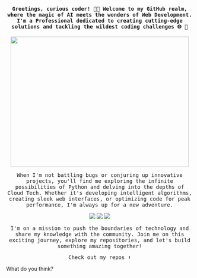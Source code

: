 <h4 align="center"><samp> Greetings, curious coder! 👋🏾 Welcome to my GitHub realm, where the magic of AI meets the wonders of Web Development. I'm a Professional dedicated to creating cutting-edge solutions and tackling the wildest coding challenges 🌐 🤖 </samp></h4>

<p align="center">
  <a href="https://tenor.com/id/view/will-smith-eating-spaghetti-will-smith-spaghetti-ai-gif-12546117032276153065">
    <img src="https://media.tenor.com/id/images/4e17d70e6bbf83ae94dd3d6ec89f4c29/tenor.gif" width="480" height="350">
  </a>
</p>

<p align="center"><samp>
  When I'm not battling bugs or conjuring up innovative projects, you'll find me exploring the infinite possibilities of Python and delving into the depths of Cloud Tech. Whether it's developing intelligent algorithms, creating sleek web interfaces, or optimizing code for peak performance, I'm always up for a new adventure.
</samp></p>

<p align="center">
<a href=""><img src="https://img.icons8.com/windows/32/000000/dev.png"/></a>
<a href=""><img src="https://img.icons8.com/material-outlined/32/000000/twitter.png"/></a>
<a href=""><img src="https://img.icons8.com/pastel-glyph/32/000000/like--v1.png"/></a>
</p>

<p align="center"><samp>
  I'm on a mission to push the boundaries of technology and share my knowledge with the community. Join me on this exciting journey, explore my repositories, and let's build something amazing together!  
</samp></p>

<p align="center"><samp>
  Check out my repos ⬇️  
</samp></p>

What do you think?
